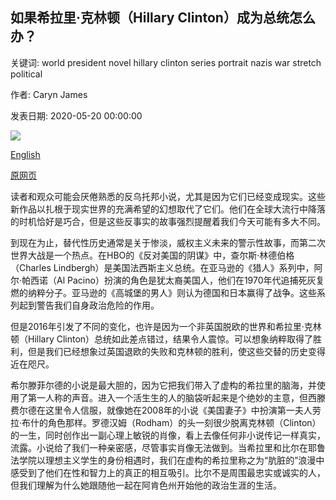 ## 如果希拉里·克林顿（Hillary Clinton）成为总统怎么办？

关键词: world president novel hillary clinton series portrait nazis war stretch political

作者: Caryn James

发表日期: 2020-05-20 00:00:00

![](https://ichef.bbci.co.uk/wwfeatures/live/624_351/images/live/p0/8d/pz/p08dpzb0.jpg)

[English](What%20if%20Hillary%20Clinton%20had%20become%20president%3F.md)

[原网页](https://www.bbc.com/culture/article/20200520-what-if-hillary-clinton-had-become-president)

读者和观众可能会厌倦熟悉的反乌托邦小说，尤其是因为它们已经变成现实。这些新作品以扎根于现实世界的充满希望的幻想取代了它们。他们在全球大流行中降落的时机恰好是巧合，但是这些反事实的故事强烈提醒着我们今天可能有多大不同。

到现在为止，替代性历史通常是关于惨淡，威权主义未来的警示性故事，而第二次世界大战是一个热点。在HBO的《反对美国的阴谋》中，查尔斯·林德伯格（Charles Lindbergh）是美国法西斯主义总统。在亚马逊的《猎人》系列中，阿尔·帕西诺（Al Pacino）扮演的角色是犹太裔美国人，他们在1970年代追捕死灰复燃的纳粹分子。亚马逊的《高城堡的男人》则认为德国和日本赢得了战争。这些系列起到警告我们自身政治危险的作用。

但是2016年引发了不同的变化，也许是因为一个非英国脱欧的世界和希拉里·克林顿（Hillary Clinton）总统如此差点错过，结果令人震惊。可以想象纳粹取得了胜利，但是我们已经想象过英国退欧的失败和克林顿的胜利，使这些交替的历史变得近在咫尺。

希尔滕菲尔德的小说是最大胆的，因为它把我们带入了虚构的希拉里的脑海，并使用了第一人称的声音。进入一个活生生的人的脑袋听起来是个绝妙的主意，但西滕费尔德在这里令人信服，就像她在2008年的小说《美国妻子》中扮演第一夫人劳拉·布什的角色那样。罗德汉姆（Rodham）的头一刻很少脱离克林顿（Clinton）的一生，同时创作出一副心理上敏锐的肖像，看上去像任何非小说传记一样真实，流露。小说给了我们一种亲密感，尽管事实肖像无法做到。当希拉里和比尔在耶鲁法学院以理想主义学生的身份相遇时，我们在虚构的希拉里称之为“肮脏的”浪漫中感受到了他们在性和智力上的真正的相互吸引。比尔不是周围最忠实或诚实的人，但我们理解为什么她跟随他一起在阿肯色州开始他的政治生涯的生活。
